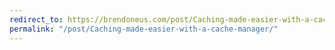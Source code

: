```yaml
---
redirect_to: https://brendoneus.com/post/Caching-made-easier-with-a-cache-manager/
permalink: "/post/Caching-made-easier-with-a-cache-manager/"
---
```

